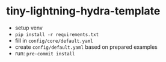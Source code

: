 # tiny-lightning-hydra-template

- setup venv
- `pip install -r requirements.txt`
- fill in `config/core/default.yaml`
- create `config/default.yaml` based on prepared examples
- run: `pre-commit install`

